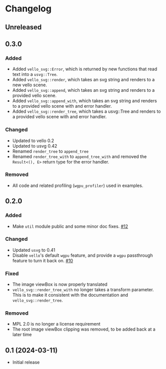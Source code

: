 # Changelog

<!-- Instructions

This changelog follows the patterns described here: <https://keepachangelog.com/en/1.0.0/>.

Subheadings to categorize changes are `added, changed, deprecated, removed, fixed, security`.

-->

## Unreleased

## 0.3.0

### Added

- Added `vello_svg::Error`, which is returned by new functions that read text into a `usvg::Tree`.
- Added `vello_svg::render`, which takes an svg string and renders to a new vello scene.
- Added `vello_svg::append`, which takes an svg string and renders to a provided vello scene.
- Added `vello_svg::append_with`, which takes an svg string and renders to a provided vello scene with and error handler.
- Added `vello_svg::render_tree`, which takes a usvg::Tree and renders to a provided vello scene with and error handler.

### Changed

- Updated to vello 0.2
- Updated to usvg 0.42
- Renamed `render_tree` to `append_tree`
- Renamed `render_tree_with` to `append_tree_with` and removed the `Result<(), E>` return type for the error handler.

### Removed

- All code and related profiling (`wgpu_profiler`) used in examples.

## 0.2.0

### Added

- Make `util` module public and some minor doc fixes. [#12](https://github.com/linebender/vello_svg/pull/12)

### Changed

- Updated `usvg` to 0.41
- Disable `vello`'s default `wgpu` feature, and provide a `wgpu` passthrough feature to turn it back on. [#10](https://github.com/linebender/vello_svg/pull/10)

### Fixed

- The image viewBox is now properly translated
- `vello_svg::render_tree_with` no longer takes a transform parameter. This is to make it consistent with the documentation and `vello_svg::render_tree`.


### Removed

- MPL 2.0 is no longer a license requirement
- The root image viewBox clipping was removed, to be added back at a later time

## 0.1 (2024-03-11)

- Initial release
